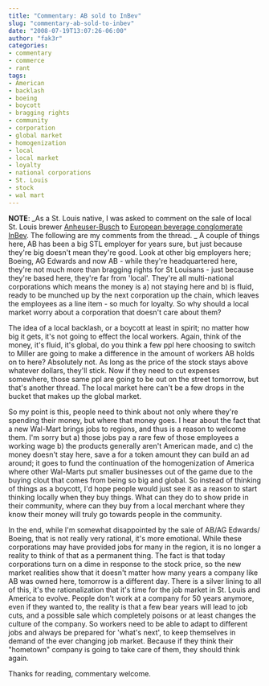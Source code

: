 ```yaml
---
title: "Commentary: AB sold to InBev"
slug: "commentary-ab-sold-to-inbev"
date: "2008-07-19T13:07:26-06:00"
author: "fak3r"
categories:
- commentary
- commerce
- rant
tags:
- American
- backlash
- boeing
- boycott
- bragging rights
- community
- corporation
- global market
- homogenization
- local
- local market
- loyalty
- national corporations
- St. Louis
- stock
- wal mart
---
```




**NOTE**: _As a St. Louis native, I was asked to comment on the sale of local St. Louis brewer [Anheuser-Busch](http://www.anheuser-busch.com/) to [European beverage conglomerate InBev](http://www.keyetv.com/business/story.aspx?content_id=2895d9ac-a7c4-4412-829e-6f2722bbd053).  The following are my comments from the thread.
_
A couple of things here, AB has been a big STL employer for years sure, but just because they're big doesn't mean they're good.  Look at other big employers here; Boeing, AG Edwards and now AB - while they're headquartered here, they're not much more than bragging rights for St Louisans - just because they're based here, they're far from 'local'.  They're all multi-national corporations which means the money is a) not staying here and b) is fluid, ready to be munched up by the next corporation up the chain, which leaves the employees as a line item - so much for loyalty.  So why should a local market worry about a corporation that doesn't care about them?<!-- more -->

The idea of a local backlash, or a boycott at least in spirit; no matter how big it gets, it's not going to effect the local workers.  Again, think of the money, it's fluid, it's global, do you think a few ppl here choosing to switch to Miller are going to make a difference in the amount of workers AB holds on to here?  Absolutely not.  As long as the price of the stock stays above whatever dollars, they'll stick.  Now if they need to cut expenses somewhere, those same ppl are going to be out on the street tomorrow, but that's another thread.  The local market here can't be a few drops in the bucket that makes up the global market.

So my point is this, people need to think about not only where they're spending their money, but where that money goes.  I hear about the fact that a new Wal-Mart brings jobs to regions, and thus is a reason to welcome them.  I'm sorry but a) those jobs pay a rare few of those employees a working wage b) the products generally aren't American made, and c) the money doesn't stay here, save a for a token amount they can build an ad around; it goes to fund the continuation of the homogenization of America where other Wal-Marts put smaller businesses out of the game due to the buying clout that comes from being so big and global.  So instead of thinking of things as a boycott, I'd hope people would just see it as a reason to start thinking locally when they buy things.  What can they do to show pride in their community, where can they buy from a local merchant where they know their money will truly go towards people in the community.

In the end, while I'm somewhat disappointed by the sale of AB/AG Edwards/ Boeing, that is not really very rational, it's more emotional.  While these corporations may have provided jobs for many in the region, it is no longer a reality to think of that as a permanent thing.  The fact is that today corporations turn on a dime in response to the stock price, so the new market realities show that it doesn't matter how many years a company like AB was owned here, tomorrow is a different day.  There is a silver lining to all of this, it's the rationalization that it's time for the job market in St. Louis and America to evolve.  People don't work at a company for 50 years anymore, even if they wanted to, the reality is that a few bear years will lead to job cuts, and a possible sale which completely poisons or at least changes the culture of the company.  So workers need to be able to adapt to different jobs and always be prepared for 'what's next', to keep themselves in demand of the ever changing job market.  Because if they think their "hometown" company is going to take care of them, they should think again.

Thanks for reading, commentary welcome.
